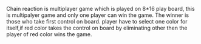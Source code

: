 Chain reaction is multiplayer game which is played on 8*16 play board, this is multipalyer game and only one player can win the game. The winner is those who take first control on board. player have to
select one color for itself,if red color takes the control on board by eliminating other then the player of red color wins the game.
